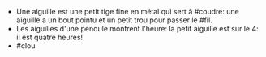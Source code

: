 - Une aiguille est une petit tige fine en métal qui sert à #coudre: une aiguille a un bout pointu et un petit trou pour passer le #fil.
- Les aiguilles d'une pendule montrent l'heure: la petit aiguille est sur le 4: il est quatre heures!
- #clou